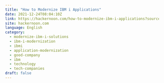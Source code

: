 ```yaml
---
title: "How to Modernize IBM i Applications"
date: 2021-12-24T08:04:10Z
link: https://hackernoon.com/how-to-modernize-ibm-i-applications?source=rss&utm_medium=RSS&utm_source=news.12bit.vn
site: hackernoon.com
language: English
category:
  - modernize-ibm-i-solutions
  - ibm-i-modernization
  - ibmi
  - application-modernization
  - good-company
  - ibm
  - technology
  - tech-companies
draft: false
---
```

